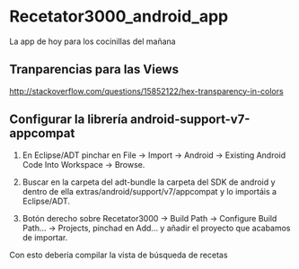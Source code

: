 Recetator3000_android_app
=========================

La app de hoy para los cocinillas del mañana

Tranparencias para las Views
----------------------------

http://stackoverflow.com/questions/15852122/hex-transparency-in-colors

Configurar la librería android-support-v7-appcompat
---------------------------------------------------

1. En Eclipse/ADT pinchar en File -> Import -> Android -> Existing Android Code Into Workspace -> Browse.

2. Buscar en la carpeta del adt-bundle la carpeta del SDK de android y dentro de ella extras/android/support/v7/appcompat y lo importáis a Eclipse/ADT.

3. Botón derecho sobre Recetator3000 -> Build Path -> Configure Build Path... -> Projects, pinchad en Add... y añadir el proyecto que acabamos de importar.

Con esto debería compilar la vista de búsqueda de recetas
